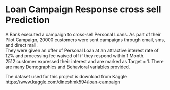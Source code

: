 <!-- #region -->
# Loan Campaign Response cross sell Prediction

A Bank executed a campaign to cross-sell Personal Loans. As part of their Pilot Campaign, 20000 customers were sent campaigns through email, sms, and direct mail.  
They were given an offer of Personal Loan at an attractive interest rate of 12% and processing fee waived off if they respond within 1 Month.  
2512 customer expressed their interest and are marked as Target = 1. There are many Demographics and Behavioral variables provided.


The dataset used for this project is download from Kaggle https://www.kaggle.com/dineshmk594/loan-campaign
<!-- #endregion -->

